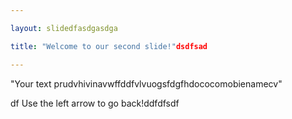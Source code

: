 ```yaml
---

layout: slidedfasdgasdga 

title: "Welcome to our second slide!"dsdfsad

---
```


"Your text prudvhivinavwffddfvlvuogsfdgfhdococomobienamecv"

df
Use the left arrow to go back!ddfdfsdf

